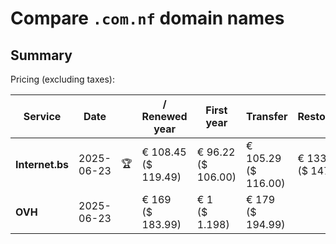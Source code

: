 # Compare `.com.nf` domain names

## Summary

Pricing (excluding taxes):

| Service | Date |  | / Renewed year | First year | Transfer | Restoration |
|--|--|--|--|--|--|--|
| **Internet.bs** | 2025-06-23 | 🏆 | € 108.45<br>($ 119.49) | € 96.22<br>($ 106.00) | € 105.29<br>($ 116.00) | € 133.89<br>($ 147.49) |
| **OVH** | 2025-06-23 |  | € 169<br>($ 183.99) | € 1<br>($ 1.198) | € 179<br>($ 194.99) |  |
